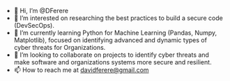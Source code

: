 - 👋 Hi, I’m @DFerere
- 👀 I’m interested on researching the best practices to build a secure code (DevSecOps).
- 🌱 I’m currently learning Python for Machine Learning (Pandas, Numpy, Matplotlib), focused on identifying advanced and dynamic types of cyber threats for Organizations. 
- 💞️ I’m looking to collaborate on projects to identify cyber threats and make software and organizations systems more secure and resilient.
- 📫 How to reach me at davidferere@gmail.com

<!---
DFerere/DFerere is a ✨ special ✨ repository because its `README.md` (this file) appears on your GitHub profile.
You can click the Preview link to take a look at your changes.
--->

